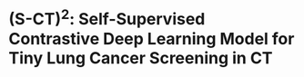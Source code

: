 
# <p>(S-CT)<sup>2</sup>: Self-Supervised Contrastive Deep Learning Model for Tiny Lung Cancer Screening in CT
